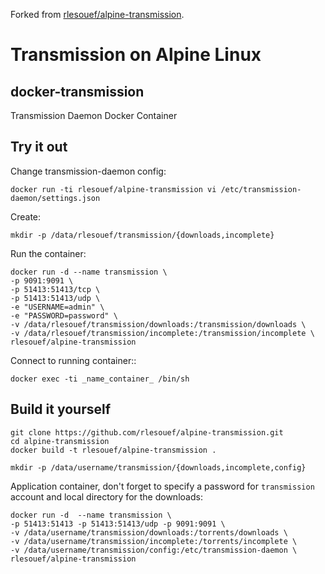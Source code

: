 Forked from [rlesouef/alpine-transmission](https://github.com/rlesouef/alpine-transmission).

# Transmission on Alpine Linux

## docker-transmission

Transmission Daemon Docker Container

Try it out
----------

Change transmission-daemon config:

    docker run -ti rlesouef/alpine-transmission vi /etc/transmission-daemon/settings.json

Create:

    mkdir -p /data/rlesouef/transmission/{downloads,incomplete}

Run the container:

    docker run -d --name transmission \
    -p 9091:9091 \
    -p 51413:51413/tcp \
    -p 51413:51413/udp \
    -e "USERNAME=admin" \
    -e "PASSWORD=password" \
    -v /data/rlesouef/transmission/downloads:/transmission/downloads \
    -v /data/rlesouef/transmission/incomplete:/transmission/incomplete \
    rlesouef/alpine-transmission

Connect to running container::

    docker exec -ti _name_container_ /bin/sh

Build it yourself
-----------------

    git clone https://github.com/rlesouef/alpine-transmission.git
    cd alpine-transmission
    docker build -t rlesouef/alpine-transmission .


```
mkdir -p /data/username/transmission/{downloads,incomplete,config}
```

Application container, don't forget to specify a password for `transmission` account and local directory for the downloads:

```
docker run -d  --name transmission \
-p 51413:51413 -p 51413:51413/udp -p 9091:9091 \
-v /data/username/transmission/downloads:/torrents/downloads \
-v /data/username/transmission/incomplete:/torrents/incomplete \
-v /data/username/transmission/config:/etc/transmission-daemon \
rlesouef/alpine-transmission

```

